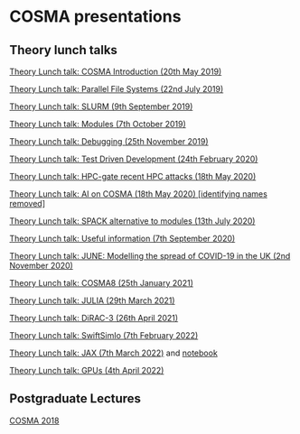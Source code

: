 # COSMA presentations

## Theory lunch talks

[Theory Lunch talk: COSMA Introduction (20th May 2019)](/docs/source/presentations/CosmaIntro.pdf)

[Theory Lunch talk: Parallel File Systems (22nd July 2019)](/docs/source/presentations/Filesystems.pdf)

[Theory Lunch talk: SLURM (9th September 2019)](/docs/source/presentations/Slurm.pdf)

[Theory Lunch talk: Modules (7th October 2019)](/docs/source/presentations/Modules.pdf)

[Theory Lunch talk: Debugging (25th November 2019)](/docs/source/presentations/Debugging.pdf)

[Theory Lunch talk: Test Driven Development (24th February 2020)](/docs/source/presentations/TestDrivenDevelopment.pdf)

[Theory Lunch talk: HPC-gate recent HPC attacks (18th May 2020)](/docs/source/presentations/hpcgate.pdf)

[Theory Lunch talk: AI on COSMA (18th May 2020) [identifying names removed]](/docs/source/presentations/AI.pdf)

[Theory Lunch talk: SPACK alternative to modules (13th July 2020)](/docs/source/presentations/Spack.pdf)

[Theory Lunch talk: Useful information (7th September 2020)](/docs/source/presentations/UsefulInfo.pdf)

[Theory Lunch talk: JUNE: Modelling the spread of COVID-19 in the UK (2nd November 2020)](https://slides.com/aidansedgewick/june-712ea0)

[Theory Lunch talk: COSMA8 (25th January 2021)](/docs/source/presentations/Cosma8.pdf)

[Theory Lunch talk: JULIA (29th March 2021)](https://slides.com/astrobyte/julia)

[Theory Lunch talk: DiRAC-3 (26th April 2021)](/docs/source/presentations/ICCTalkApril2021Dirac-wilkinson.pdf)

[Theory Lunch talk: SwiftSimIo (7th February 2022)](/docs/source/presentations/SwiftGalaxyDemo.ipynb.txt)

[Theory Lunch talk: JAX (7th March 2022)](https://slides.com/carolcuesta/deck-ec5b90) and [notebook](https://colab.research.google.com/drive/1FNY0qgeOWf-9lJKtmluD2Kml6j_osmDv?usp=sharing)

[Theory Lunch talk: GPUs (4th April 2022)](/docs/source/presentations/GPUsApr22.odp)

## Postgraduate Lectures

[COSMA 2018](/docs/source/presentations/cosma2018.pdf)